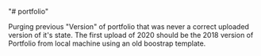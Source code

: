 "# portfolio" 

Purging previous "Version" of portfolio that was never a correct uploaded version of it's state.
 The first upload of 2020 should be the 2018 version of Portfolio from local machine using an old boostrap template.